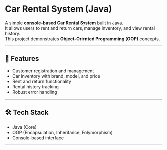 # Car Rental System (Java)

A simple **console-based Car Rental System** built in Java.  
It allows users to rent and return cars, manage inventory, and view rental history.  
This project demonstrates **Object-Oriented Programming (OOP)** concepts.

---

## 🚀 Features
- Customer registration and management
- Car inventory with brand, model, and price
- Rent and return functionality
- Rental history tracking
- Robust error handling

---

## 🛠 Tech Stack
- Java (Core)
- OOP (Encapsulation, Inheritance, Polymorphism)
- Console-based interface

---


